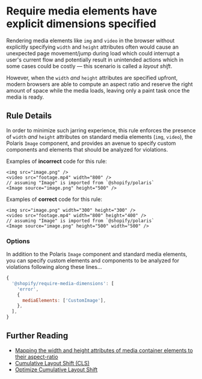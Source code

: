# Require media elements have explicit dimensions specified

Rendering media elements like `img` and `video` in the browser without explicitly specifying `width` and `height` attributes often would cause an unexpected page movement/jump during load which could interrupt a user's current flow and potentially result in unintended actions which in some cases could be costly — this scenario is called a _layout shift_.

However, when the `width` _and_ `height` attributes are specified upfront, modern browsers are able to compute an aspect ratio and reserve the right amount of space while the media loads, leaving only a paint task once the media is ready.

## Rule Details

In order to minimize such jarring experience, this rule enforces the presence of `width` _and_ `height` attributes on standard media elements (`img`, `video`), the Polaris `Image` component, and provides an avenue to specify custom components and elements that should be analyzed for violations.

Examples of **incorrect** code for this rule:

```tsx
<img src="image.png" />
<video src="footage.mp4" width="800" />
// assuming "Image" is imported from `@shopify/polaris`
<Image source="image.png" height="500" />
```

Examples of **correct** code for this rule:

```tsx
<img src="image.png" width="300" height="300" />
<video src="footage.mp4" width="800" height="400" />
// assuming "Image" is imported from `@shopify/polaris`
<Image source="image.png" height="500" width="500" />
```


### Options

In addition to the Polaris `Image` component and standard media elements, you can specify custom elements and components to be analyzed for violations following along these lines...

```js
{
  '@shopify/require-media-dimensions': [
    'error',
    {
      mediaElements: ['CustomImage'],
    },
  ],
}
````


## Further Reading

* [Mapping the width and height attributes of media container elements to their aspect-ratio](https://developer.mozilla.org/en-US/docs/Web/Media/images/aspect_ratio_mapping)
* [Cumulative Layout Shift (CLS)](https://web.dev/cls)
* [Optimize Cumulative Layout Shift](https://web.dev/optimize-cls)
